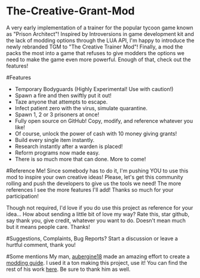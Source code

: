 # The-Creative-Grant-Mod
A very early implementation of a trainer for the popular tycoon game known as "Prison Architect"!
Inspired by Introversions in game development kit and the lack of modding options through the LUA API, I'm happy to introduce the newly rebranded TGM to "The Creative Trainer Mod"! Finally, a mod the packs the most into a game that refuses to give modders the options we need to make the game even more powerful. Enough of that, check out the features!

#Features
 - Temporary Bodyguards (Highly Experimental! Use with caution!)
 - Spawn a fire and then swiftly put it out!
 - Taze anyone that attempts to escape.
 - Infect patient zero with the virus, simulate quarantine.
 - Spawn 1, 2 or 3 prisoners at once!
 - Fully open source on GitHub! Copy, modify, and reference whatever you like! 
 - Of course, unlock the power of cash with 10 money giving grants!
 - Build every single item instantly.
 - Research instantly after a warden is placed!
 - Reform programs now made easy.
 - There is so much more that can done. More to come!

#Reference Me!
Since somebody has to do it, I'm pushing YOU to use this mod to inspire your own creative ideas! Please, let's get this community rolling and push the developers to give us the tools we need! The more references I see the more features I'll add! Thanks so much for your participation! 

Though not required, I'd love if you do use this project as reference for your idea... How about sending a little bit of love my way? Rate this, star github, say thank you, give credit, whatever you want to do. Doesn't mean much but it means people care. Thanks!

#Suggestions, Complaints, Bug Reports?
Start a discussion or leave a hurtful comment, thank you!

#Some mentions
My man, [aubergine18](http://steamcommunity.com/profiles/76561198190710127) made an amazing effort to create a [modding guide](http://steamcommunity.com/sharedfiles/filedetails/?id=480978426). I used it a ton making this project, use it! You can find the rest of his work [here](http://steamcommunity.com/profiles/76561198190710127/myworkshopfiles/?section=guides&appid=233450). Be sure to thank him as well.
